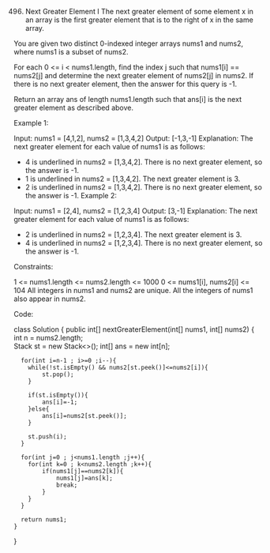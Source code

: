 496. Next Greater Element I
The next greater element of some element x in an array is the first greater element that is to the right of x in the same array.

You are given two distinct 0-indexed integer arrays nums1 and nums2, where nums1 is a subset of nums2.

For each 0 <= i < nums1.length, find the index j such that nums1[i] == nums2[j] and determine the next greater element of nums2[j] in nums2. If there is no next greater element, then the answer for this query is -1.

Return an array ans of length nums1.length such that ans[i] is the next greater element as described above.

Example 1:

Input: nums1 = [4,1,2], nums2 = [1,3,4,2]
Output: [-1,3,-1]
Explanation: The next greater element for each value of nums1 is as follows:
- 4 is underlined in nums2 = [1,3,4,2]. There is no next greater element, so the answer is -1.
- 1 is underlined in nums2 = [1,3,4,2]. The next greater element is 3.
- 2 is underlined in nums2 = [1,3,4,2]. There is no next greater element, so the answer is -1.
Example 2:

Input: nums1 = [2,4], nums2 = [1,2,3,4]
Output: [3,-1]
Explanation: The next greater element for each value of nums1 is as follows:
- 2 is underlined in nums2 = [1,2,3,4]. The next greater element is 3.
- 4 is underlined in nums2 = [1,2,3,4]. There is no next greater element, so the answer is -1.
 

Constraints:

1 <= nums1.length <= nums2.length <= 1000
0 <= nums1[i], nums2[i] <= 104
All integers in nums1 and nums2 are unique.
All the integers of nums1 also appear in nums2.

Code:

class Solution {
    public int[] nextGreaterElement(int[] nums1, int[] nums2) {
      int n = nums2.length;  
      Stack<Integer> st = new Stack<>(); 
      int[] ans = new int[n];

      for(int i=n-1 ; i>=0 ;i--){
        while(!st.isEmpty() && nums2[st.peek()]<=nums2[i]){
            st.pop();
        }

        if(st.isEmpty()){
            ans[i]=-1;
        }else{
            ans[i]=nums2[st.peek()];
        }

        st.push(i);
      }

      for(int j=0 ; j<nums1.length ;j++){
        for(int k=0 ; k<nums2.length ;k++){
            if(nums1[j]==nums2[k]){
                nums1[j]=ans[k];
                break;
            }
        }
      }

      return nums1;
    }
}